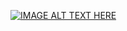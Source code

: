 [![IMAGE ALT TEXT HERE](https://img.youtube.com/vi/U87JLh8SkAs&t=21s/0.jpg)](https://www.youtube.com/watch?v=U87JLh8SkAs&t=21s)
